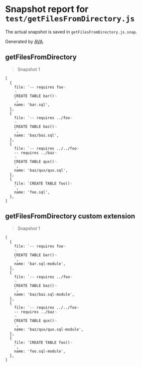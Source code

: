 # Snapshot report for `test/getFilesFromDirectory.js`

The actual snapshot is saved in `getFilesFromDirectory.js.snap`.

Generated by [AVA](https://ava.li).

## getFilesFromDirectory

> Snapshot 1

    [
      {
        file: `-- requires foo␊
        ␊
        CREATE TABLE bar()␊
        `,
        name: 'bar.sql',
      },
      {
        file: `-- requires ../foo␊
        ␊
        CREATE TABLE baz()␊
        `,
        name: 'baz/baz.sql',
      },
      {
        file: `-- requires ../../foo␊
        -- requires ../baz␊
        ␊
        CREATE TABLE qux()␊
        `,
        name: 'baz/qux/qux.sql',
      },
      {
        file: `CREATE TABLE foo()␊
        `,
        name: 'foo.sql',
      },
    ]

## getFilesFromDirectory custom extension

> Snapshot 1

    [
      {
        file: `-- requires foo␊
        ␊
        CREATE TABLE bar()␊
        `,
        name: 'bar.sql-module',
      },
      {
        file: `-- requires ../foo␊
        ␊
        CREATE TABLE baz()␊
        `,
        name: 'baz/baz.sql-module',
      },
      {
        file: `-- requires ../../foo␊
        -- requires ../baz␊
        ␊
        CREATE TABLE qux()␊
        `,
        name: 'baz/qux/qux.sql-module',
      },
      {
        file: `CREATE TABLE foo()␊
        `,
        name: 'foo.sql-module',
      },
    ]

